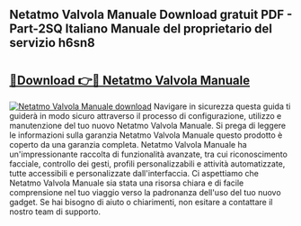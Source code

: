 ## Netatmo Valvola Manuale Download gratuit PDF - Part-2SQ Italiano Manuale del proprietario del servizio h6sn8

# <h2><a href="http://dfalmo.blite.top/?on=Netatmo+Valvola+Manuale">🔗Download 👉🔴 Netatmo Valvola Manuale</a></h2>

[![Netatmo Valvola Manuale download](https://i.imgur.com/lujVjoI.png)](http://dfalmo.blite.top/?on=Netatmo+Valvola+Manuale)
Navigare in sicurezza questa guida ti guiderà in modo sicuro attraverso il processo di configurazione, utilizzo e manutenzione del tuo nuovo Netatmo Valvola Manuale. Si prega di leggere le informazioni sulla garanzia Netatmo Valvola Manuale questo prodotto è coperto da una garanzia completa. Netatmo Valvola Manuale ha un'impressionante raccolta di funzionalità avanzate, tra cui riconoscimento facciale, controllo dei gesti, profili personalizzabili e attività automatizzate, tutte accessibili e personalizzate dall'interfaccia. Ci aspettiamo che Netatmo Valvola Manuale sia stata una risorsa chiara e di facile comprensione nel tuo viaggio verso la padronanza dell'uso del tuo nuovo gadget. Se hai bisogno di aiuto o chiarimenti, non esitare a contattare il nostro team di supporto.

